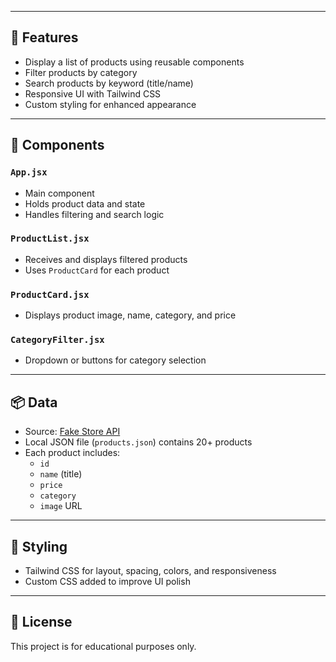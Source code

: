 
---

## 🚀 Features

- Display a list of products using reusable components
- Filter products by category
- Search products by keyword (title/name)
- Responsive UI with Tailwind CSS
- Custom styling for enhanced appearance

---

## 🧩 Components

### `App.jsx`
- Main component
- Holds product data and state
- Handles filtering and search logic

### `ProductList.jsx`
- Receives and displays filtered products
- Uses `ProductCard` for each product

### `ProductCard.jsx`
- Displays product image, name, category, and price

### `CategoryFilter.jsx`
- Dropdown or buttons for category selection

---

## 📦 Data

- Source: [Fake Store API](https://fakestoreapi.com/products)
- Local JSON file (`products.json`) contains 20+ products
- Each product includes:
  - `id`
  - `name` (title)
  - `price`
  - `category`
  - `image` URL

---

## 🎨 Styling

- Tailwind CSS for layout, spacing, colors, and responsiveness
- Custom CSS added to improve UI polish

---

## 📄 License

This project is for educational purposes only.

